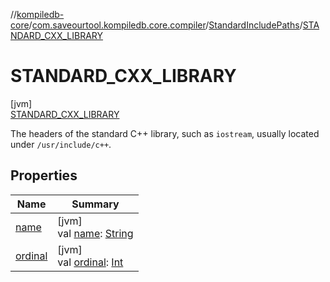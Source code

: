 //[kompiledb-core](../../../../index.md)/[com.saveourtool.kompiledb.core.compiler](../../index.md)/[StandardIncludePaths](../index.md)/[STANDARD_CXX_LIBRARY](index.md)

# STANDARD_CXX_LIBRARY

[jvm]\
[STANDARD_CXX_LIBRARY](index.md)

The headers of the standard C++ library, such as `iostream`, usually located under `/usr/include/c++`.

## Properties

| Name | Summary |
|---|---|
| [name](../-c-o-m-p-i-l-e-r_-b-u-i-l-t-i-n_-i-n-c-l-u-d-e-s/index.md#-372974862%2FProperties%2F-937334835) | [jvm]<br>val [name](../-c-o-m-p-i-l-e-r_-b-u-i-l-t-i-n_-i-n-c-l-u-d-e-s/index.md#-372974862%2FProperties%2F-937334835): [String](https://kotlinlang.org/api/latest/jvm/stdlib/kotlin/-string/index.html) |
| [ordinal](../-c-o-m-p-i-l-e-r_-b-u-i-l-t-i-n_-i-n-c-l-u-d-e-s/index.md#-739389684%2FProperties%2F-937334835) | [jvm]<br>val [ordinal](../-c-o-m-p-i-l-e-r_-b-u-i-l-t-i-n_-i-n-c-l-u-d-e-s/index.md#-739389684%2FProperties%2F-937334835): [Int](https://kotlinlang.org/api/latest/jvm/stdlib/kotlin/-int/index.html) |
